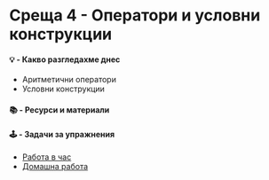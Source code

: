 # Среща 4 - Оператори и условни конструкции

#### 💡 - Какво разгледахме днес
- Аритметични оператори
- Условни конструкции

 #### 📚 - Ресурси и материали
<!-- - [Видео от срещата](https://www.youtube.com/watch?v=kv2_SK9K_qg&list=PLyZOguednhL5s3LH63o1q8CHhfNk4kvf1&index=4) -->
<!-- - [Сорс код от срещата](./source/) -->

 #### 🕹️ - Задачи за упражнения
- [Работа в час](./cw/README.md)
- [Домашна работа](./hw/README.md)
